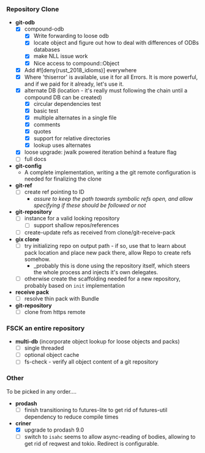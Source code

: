 ### Repository Clone

* **git-odb**
  * [x] compound-odb 
    * [x] Write forwarding to loose odb
    * [x] locate object and figure out how to deal with differences of ODBs databases
    * [x] make NLL issue work
    * [x] Nice access to compound::Object
  * [x] Add #![deny(rust_2018_idioms)] everywhere
  * [x] Where 'thiserror' is available, use it for all Errors. It is more powerful, and if we paid for it already, let's use it.
  * [x] alternate DB (location - it's really must following the chain until a compound DB can be created)
    * [x] circular dependencies test
    * [x] basic test
    * [x] multiple alternates in a single file
    * [x] comments
    * [x] quotes 
    * [x] support for relative directories
    * [x] lookup uses alternates
  * [x] loose upgrade: jwalk powered iteration behind a feature flag
  * [ ] full docs
* **git-config**
  * A complete implementation, writing a the git remote configuration is needed for finalizing the clone
* **git-ref**
  * [ ] create ref pointing to ID
      * _assure to keep the path towards symbolic refs open, and allow specifying if these should be followed or not_
* **git-repository**
  * [ ] instance for a valid looking repository
    * [ ] support shallow repos/references
  * [ ] create-update refs as received from clone/git-receive-pack
* **gix clone**
  * [ ] try initializing repo on output path - if so, use that to learn about pack location and place new pack there, allow Repo to create refs somehow.
    * _probably this is done using the repository itself, which steers the whole process and injects it's own delegates.
  * [ ] otherwise create the scaffolding needed for a new repository, probably based on `init` implementation
* **receive pack**
  * [ ] resolve thin pack with Bundle
* **git-repository**
  * [ ] clone from https remote
  
### FSCK an entire repository

* **multi-db** (incorporate object lookup for loose objects and packs)
  * [ ] single threaded
  * [ ] optional object cache
  * [ ] fs-check - verify all object content of a git repository
  
### Other

To be picked in any order….

* **prodash**
  * [ ] finish transitioning to futures-lite to get rid of futures-util dependency to reduce compile times
* **criner**
  * [x] upgrade to prodash 9.0
  * [ ] switch to `isahc`
    seems to allow async-reading of bodies, allowing to get rid of reqwest and tokio. Redirect is configurable.

[josh-aug-12]: https://github.com/Byron/gitoxide/issues/1#issuecomment-672566602
